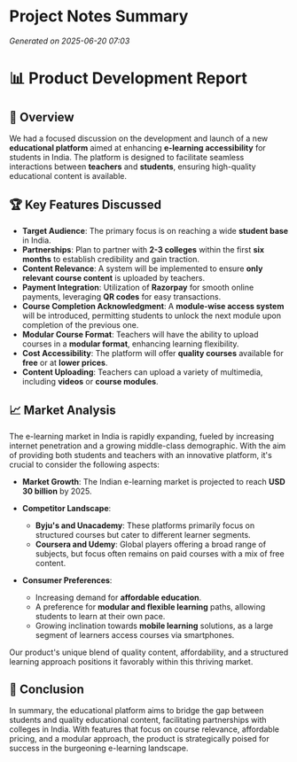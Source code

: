 # Project Notes Summary

*Generated on 2025-06-20 07:03*

# 📊 **Product Development Report**

## 🌟 **Overview**

We had a focused discussion on the development and launch of a new **educational platform** aimed at enhancing **e-learning accessibility** for students in India. The platform is designed to facilitate seamless interactions between **teachers** and **students**, ensuring high-quality educational content is available.

## 🏆 **Key Features Discussed**

- **Target Audience**: The primary focus is on reaching a wide **student base** in India.
- **Partnerships**: Plan to partner with **2-3 colleges** within the first **six months** to establish credibility and gain traction.
- **Content Relevance**: A system will be implemented to ensure **only relevant course content** is uploaded by teachers.
- **Payment Integration**: Utilization of **Razorpay** for smooth online payments, leveraging **QR codes** for easy transactions.
- **Course Completion Acknowledgment**: A **module-wise access system** will be introduced, permitting students to unlock the next module upon completion of the previous one.
- **Modular Course Format**: Teachers will have the ability to upload courses in a **modular format**, enhancing learning flexibility.
- **Cost Accessibility**: The platform will offer **quality courses** available for **free** or at **lower prices**.
- **Content Uploading**: Teachers can upload a variety of multimedia, including **videos** or **course modules**.

## 📈 **Market Analysis**

The e-learning market in India is rapidly expanding, fueled by increasing internet penetration and a growing middle-class demographic. With the aim of providing both students and teachers with an innovative platform, it's crucial to consider the following aspects:

- **Market Growth**: The Indian e-learning market is projected to reach **USD 30 billion** by 2025.
  
- **Competitor Landscape**: 
  - **Byju's and Unacademy**: These platforms primarily focus on structured courses but cater to different learner segments.
  - **Coursera and Udemy**: Global players offering a broad range of subjects, but focus often remains on paid courses with a mix of free content.

- **Consumer Preferences**:
  - Increasing demand for **affordable education**.
  - A preference for **modular and flexible learning** paths, allowing students to learn at their own pace.
  - Growing inclination towards **mobile learning** solutions, as a large segment of learners access courses via smartphones.

Our product's unique blend of quality content, affordability, and a structured learning approach positions it favorably within this thriving market.

## 📌 **Conclusion**

In summary, the educational platform aims to bridge the gap between students and quality educational content, facilitating partnerships with colleges in India. With features that focus on course relevance, affordable pricing, and a modular approach, the product is strategically poised for success in the burgeoning e-learning landscape.